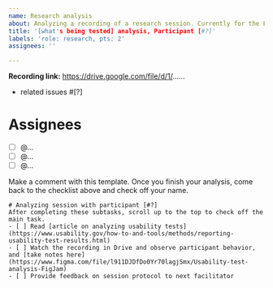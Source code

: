 ```yaml
---
name: Research analysis
about: Analyzing a recording of a research session. Currently for the FF cover page tests. --------
title: '[what's being tested] analysis, Participant [#?]'
labels: 'role: research, pts: 2'
assignees: ''

---
```


**Recording link:** https://drive.google.com/file/d/1/......

- related issues #[?]

# Assignees
- [ ] @...
- [ ] @...
- [ ] @...

Make a comment with this template. Once you finish your analysis, come back to the checklist above and check off your name.

```
# Analyzing session with participant [#?]
After completing these subtasks, scroll up to the top to check off the main task.
- [ ] Read [article on analyzing usability tests](https://www.usability.gov/how-to-and-tools/methods/reporting-usability-test-results.html)
- [ ] Watch the recording in Drive and observe participant behavior, and [take notes here](https://www.figma.com/file/l911DJDfDo0Yr70lagjSmx/Usability-test-analysis-FigJam)
- [ ] Provide feedback on session protocol to next facilitator
```
